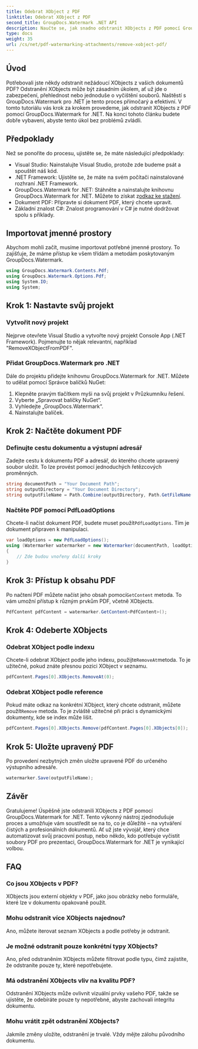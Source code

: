 ```yaml
---
title: Odebrat XObject z PDF
linktitle: Odebrat XObject z PDF
second_title: GroupDocs.Watermark .NET API
description: Naučte se, jak snadno odstranit XObjects z PDF pomocí GroupDocs.Watermark for .NET s naším komplexním, podrobným tutoriálem.
type: docs
weight: 35
url: /cs/net/pdf-watermarking-attachments/remove-xobject-pdf/
---
```

## Úvod
Potřebovali jste někdy odstranit nežádoucí XObjects z vašich dokumentů PDF? Odstranění XObjects může být zásadním úkolem, ať už jde o zabezpečení, přehlednost nebo jednoduše o vyčištění souborů. Naštěstí s GroupDocs.Watermark pro .NET je tento proces přímočarý a efektivní. V tomto tutoriálu vás krok za krokem provedeme, jak odstranit XObjects z PDF pomocí GroupDocs.Watermark for .NET. Na konci tohoto článku budete dobře vybaveni, abyste tento úkol bez problémů zvládli.
## Předpoklady
Než se ponoříte do procesu, ujistěte se, že máte následující předpoklady:
- Visual Studio: Nainstalujte Visual Studio, protože zde budeme psát a spouštět náš kód.
- .NET Framework: Ujistěte se, že máte na svém počítači nainstalované rozhraní .NET Framework.
-  GroupDocs.Watermark for .NET: Stáhněte a nainstalujte knihovnu GroupDocs.Watermark for .NET. Můžete to získat z[odkaz ke stažení](https://releases.groupdocs.com/Watermark/net/).
- Dokument PDF: Připravte si dokument PDF, který chcete upravit.
- Základní znalost C#: Znalost programování v C# je nutné dodržovat spolu s příklady.
## Importovat jmenné prostory
Abychom mohli začít, musíme importovat potřebné jmenné prostory. To zajišťuje, že máme přístup ke všem třídám a metodám poskytovaným GroupDocs.Watermark.
```csharp
using GroupDocs.Watermark.Contents.Pdf;
using GroupDocs.Watermark.Options.Pdf;
using System.IO;
using System;
```
## Krok 1: Nastavte svůj projekt
### Vytvořit nový projekt
Nejprve otevřete Visual Studio a vytvořte nový projekt Console App (.NET Framework). Pojmenujte to nějak relevantní, například "RemoveXObjectFromPDF".
### Přidat GroupDocs.Watermark pro .NET
Dále do projektu přidejte knihovnu GroupDocs.Watermark for .NET. Můžete to udělat pomocí Správce balíčků NuGet:
1. Klepněte pravým tlačítkem myši na svůj projekt v Průzkumníku řešení.
2. Vyberte „Spravovat balíčky NuGet“.
3. Vyhledejte „GroupDocs.Watermark“.
4. Nainstalujte balíček.
## Krok 2: Načtěte dokument PDF
### Definujte cestu dokumentu a výstupní adresář
Zadejte cestu k dokumentu PDF a adresář, do kterého chcete upravený soubor uložit. To lze provést pomocí jednoduchých řetězcových proměnných.
```csharp
string documentPath = "Your Document Path";
string outputDirectory = "Your Document Directory";
string outputFileName = Path.Combine(outputDirectory, Path.GetFileName(documentPath));
```
### Načtěte PDF pomocí PdfLoadOptions
 Chcete-li načíst dokument PDF, budete muset použít`PdfLoadOptions`. Tím je dokument připraven k manipulaci.
```csharp
var loadOptions = new PdfLoadOptions();
using (Watermarker watermarker = new Watermarker(documentPath, loadOptions))
{
    // Zde budou vnořeny další kroky
}
```
## Krok 3: Přístup k obsahu PDF
 Po načtení PDF můžete načíst jeho obsah pomocí`GetContent` metoda. To vám umožní přístup k různým prvkům PDF, včetně XObjects.
```csharp
PdfContent pdfContent = watermarker.GetContent<PdfContent>();
```
## Krok 4: Odeberte XObjects
### Odebrat XObject podle indexu
 Chcete-li odebrat XObject podle jeho indexu, použijte`RemoveAt`metoda. To je užitečné, pokud znáte přesnou pozici XObject v seznamu.
```csharp
pdfContent.Pages[0].XObjects.RemoveAt(0);
```
### Odebrat XObject podle reference
 Pokud máte odkaz na konkrétní XObject, který chcete odstranit, můžete použít`Remove` metoda. To je zvláště užitečné při práci s dynamickými dokumenty, kde se index může lišit.
```csharp
pdfContent.Pages[0].XObjects.Remove(pdfContent.Pages[0].XObjects[0]);
```
## Krok 5: Uložte upravený PDF
Po provedení nezbytných změn uložte upravené PDF do určeného výstupního adresáře.
```csharp
watermarker.Save(outputFileName);
```
## Závěr
Gratulujeme! Úspěšně jste odstranili XObjects z PDF pomocí GroupDocs.Watermark for .NET. Tento výkonný nástroj zjednodušuje proces a umožňuje vám soustředit se na to, co je důležité – na vytváření čistých a profesionálních dokumentů. Ať už jste vývojář, který chce automatizovat svůj pracovní postup, nebo někdo, kdo potřebuje vyčistit soubory PDF pro prezentaci, GroupDocs.Watermark for .NET je vynikající volbou.
## FAQ
### Co jsou XObjects v PDF?
XObjects jsou externí objekty v PDF, jako jsou obrázky nebo formuláře, které lze v dokumentu opakovaně použít.
### Mohu odstranit více XObjects najednou?
Ano, můžete iterovat seznam XObjects a podle potřeby je odstranit.
### Je možné odstranit pouze konkrétní typy XObjects?
Ano, před odstraněním XObjects můžete filtrovat podle typu, čímž zajistíte, že odstraníte pouze ty, které nepotřebujete.
### Má odstranění XObjects vliv na kvalitu PDF?
Odstranění XObjects může ovlivnit vizuální prvky vašeho PDF, takže se ujistěte, že odebíráte pouze ty nepotřebné, abyste zachovali integritu dokumentu.
### Mohu vrátit zpět odstranění XObjects?
Jakmile změny uložíte, odstranění je trvalé. Vždy mějte zálohu původního dokumentu.